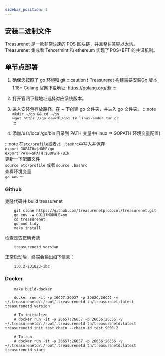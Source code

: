 ```yaml
---
sidebar_position: 1
---
```


## 安装二进制文件

Treasurenet 是一款非常快速的 POS 区块链，并且整体兼容以太坊。Treasurenet 集成看 Tendermint 和 ethereum 实现了 POS+BFT 的共识机制。

## 单节点部署

1. 确保您按照了 go 环境和 git
   :::caution
   ❗️ Treasurenet 构建需要安装[Go](https://golang.org/dl/) 版本 1.18+
   Golang 官网下载地址: https://golang.org/dl/
   :::

2. 打开官网下载地址选择对应系统版本。

3. 进入安装包存放路径，在 ~ 下创建 go 文件夹，并进入 go 文件夹。
   :::note
   `mkdir ~/go && cd ~/go` <br />
   `wget https://go.dev/dl/go1.18.linux-amd64.tar.gz`  
   :::

4. 添加/usr/local/go/bin 目录到 PATH 变量中(linux 中 GOPATH 环境变量配置)

:::note
在`etc/profile`或者`vi .bashrc`中写入并保存 <br />
`export GOPATH=$HOME/go` <br />
`export PATH=$PATH:$GOPATH/BIN` <br />
更新一下配置文件 <br />
`source etc/profile` 或者 `source .bashrc` <br />
查看环境变量 <br />
`go env`
:::

### Github

克隆代码并 build treasurenet

```shell
    git clone https://github.com/treasurenetprotocol/treasurenet.git
    go env -w GO111MODULE=on
    cd treasurenet
    go mod tidy
    make install
```

检查是否正确安装

```shell
    treasurenetd version
```

正常启动后，终端会输出如下信息：
```shell
    1.0.2-231023-ibc
```


### Docker

```shell
    make build-docker
```

```shell
    docker run -it -p 26657:26657 -p 26656:26656 -v ~/.treasurenetd/:/root/.treasurenetd tn/treasurenet:latest treasurenetd version

    # To initialize
    # docker run -it -p 26657:26657 -p 26656:26656 -v ~/.treasurenetd/:/root/.treasurenetd tn/treasurenetd:latest treasurenetd init test-chain --chain-id test_9000-2

    # To run
    # docker run -it -p 26657:26657 -p 26656:26656 -v ~/.treasurenetd/:/root/.treasurenetd tn/treasurenetd:latest treasurenetd start

```
